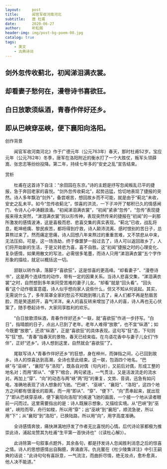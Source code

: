 ```yaml
---
layout:     post
title:      闻官军收河南河北
subtitle:   唐 杜甫
date:       2020-06-27
author:     听松阁
header-img: img/post-bg-poem-08.jpg
catalog: true
tags:
    - 美文
    - 古典诗词
---
```


## 剑外忽传收蓟北，初闻涕泪满衣裳。

## 却看妻子愁何在，漫卷诗书喜欲狂。

## 白日放歌须纵酒，青春作伴好还乡。

## 即从巴峡穿巫峡，便下襄阳向洛阳。





创作背景



　　闻官军收河南河北》作于广德元年（公元763年）春天，那时杜甫52岁。宝应元年（公元762年）冬季，唐军在洛阳附近的衡水打了一个大胜仗，叛军头领薛嵩、张忠志等纷纷投降。第二年，持续七年多的“安史之乱”宣告结束。





赏析



　　杜甫在这首诗下自注：“余田园在东京。”诗的主题是抒写忽闻叛乱已平的捷报，急于奔回老家的喜悦。“剑外忽传收蓟北”，起势迅猛，恰切地表现了捷报的突然。诗人多年飘泊“剑外”，备尝艰苦，想回故乡而不可能，就是由于“蓟北”未收，安史之乱未平。如今“忽传收蓟北”，惊喜的洪流，一下子冲开了郁积已久的情感闸门，令诗人心中涛翻浪涌。“初闻涕泪满衣裳”，“初闻”紧承“忽传”，“忽传”表现捷报来得太突然，“涕泪满衣裳”则以形传神，表现突然传来的捷报在“初闻”的一刹那所激发的感情波涛，这是喜极而悲、悲喜交集的真实表现。“蓟北”已收，战乱将息，乾坤疮痍、黎民疾苦，都将得到疗救，诗人颠沛流离、感时恨别的苦日子，总算熬过来了。然而痛定思痛，诗人回想八年来熬过的重重苦难，又不禁悲从中来，无法压抑。可是，这一场浩劫，终于像噩梦一般过去了，诗人可以返回故乡了，人们将开始新的生活，于是又转悲为喜，喜不自胜。这“初闻”捷报之时的心理变化、复杂感情，如果用散文的写法，必需很多笔墨，而诗人只用“涕泪满衣裳”五个字作形象的描绘，就足以概括这一切。



　　颔联以转作承，落脚于“喜欲狂”，这是惊喜的更高峰。“却看妻子”、“漫卷诗书”，这是两个连续性的动作，带有一定的因果关系。当诗人悲喜交集，“涕泪满衣裳”之时，自然想到多年来同受苦难的妻子儿女。“却看”就是“回头看”。“回头看”这个动作极富意蕴，诗人似乎想向家人说些什么，但又不知从何说起。其实，无需说什么了，多年笼罩全家的愁云不知跑到哪儿去了，亲人们都不再是愁眉苦脸，而是笑逐颜开，喜气洋洋。亲人的喜反转来增加了诗人的喜，诗人再也无心伏案了，随手卷起诗书，大家同享胜利的欢乐。



　　“白日放歌须纵酒，青春作伴好还乡”一联，就“喜欲狂”作进一步抒写。“白日”，指晴朗的日子，点出人已到了老年。老年人难得“放歌”，也不宜“纵酒”；如今既要“放歌”，还须“纵酒”，正是“喜欲狂”的具体表现。这句写“狂”态，下句则写“狂”想。“青春”指春天的景物，春天已经来临，在鸟语花香中与妻子儿女们“作伴”，正好“还乡”。诗人想到这里，自然就会“喜欲狂”了。



　　尾联写诗人“青春作伴好还乡”的狂想，身在梓州，而弹指之间，心已回到故乡。诗人的惊喜达到高潮，全诗也至此结束。这一联，包涵四个地名。“巴峡”与“巫峡”，“襄阳”与“洛阳”，既各自对偶（句内对），又前后对偶，形成工整的地名对；而用“即从”、“便下”绾合，两句紧连，一气贯注，又是活泼流走的流水对。再加上“穿”、“向”的动态与两“峡”两“阳”的重复，文势、音调，迅急有如闪电，准确地表现了诗人想象的飞驰。“巴峡”、“巫峡”、“襄阳”、“洛阳”，这四个地方之间都有很漫长的距离，而一用“即从”、“穿”、“便下”、“向”贯串起来，就出现了“即从巴峡穿巫峡，便下襄阳向洛阳”的疾速飞驰的画面，一个接一个地从读者眼前一闪而过。这里需要指出的是：诗人既展示想象，又描绘实境。从“巴峡”到“巫峡”，峡险而窄，舟行如梭，所以用“穿”；出“巫峡”到“襄阳”，顺流急驶，所以用“下”；从“襄阳”到“洛阳”，已换陆路，所以用“向”，用字高度准确。



　　全诗感情奔放，痛快淋漓地抒发了作者无比喜悦的心情。后代诗论家都极为推崇此诗，浦起龙赞其为杜甫“生平第一首快诗也”（《读杜心解》）。



　　此诗除第一句叙事点题外，其余各句，都是抒发诗人忽闻胜利消息之后的惊喜之情。诗人的思想感情出自胸臆，奔涌直泻。仇兆鳌在《杜少陵集详注》中引王嗣奭的话说：“此诗句句有喜跃意，一气流注，而曲折尽情，绝无妆点，愈朴愈真，他人决不能道。”
